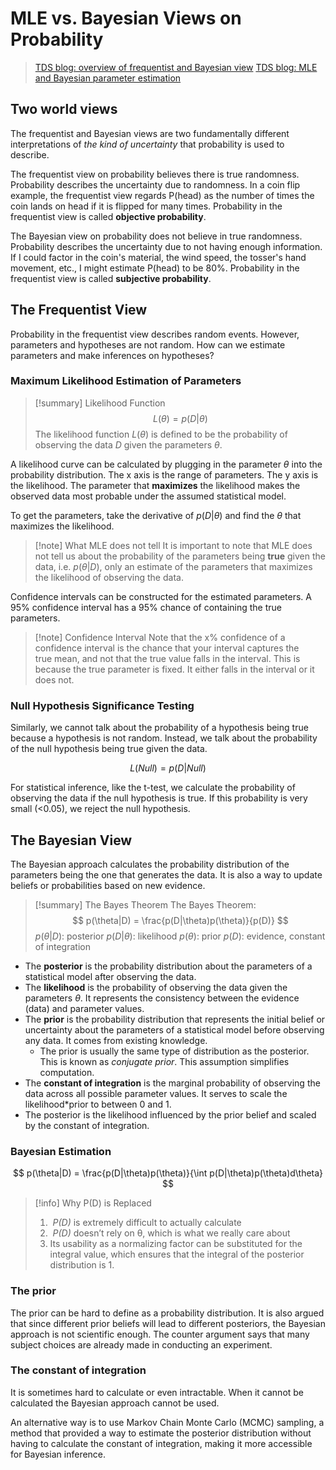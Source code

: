 # MLE vs. Bayesian Views on Probability

> [TDS blog: overview of frequentist and Bayesian view](https://medium.com/trusted-data-science-haleon/priors-to-p-values-bayesian-vs-frequentist-perspectives-on-probability-300857a2ea62)
> [TDS blog: MLE and Bayesian parameter estimation](https://medium.com/towards-data-science/maximum-likelihood-vs-bayesian-estimation-dd2eb4dfda8a)

## Two world views

The frequentist and Bayesian views are two fundamentally different interpretations of *the kind of uncertainty* that probability is used to describe.

The frequentist view on probability believes there is true randomness. Probability describes the uncertainty due to randomness. In a coin flip example, the frequentist view regards P(head) as the number of times the coin lands on head if it is flipped for many times. Probability in the frequentist view is called **objective probability**.

The Bayesian view on probability does not believe in true randomness. Probability describes the uncertainty due to not having enough information. If I could factor in the coin's material, the wind speed, the tosser's hand movement, etc., I might estimate P(head) to be 80%. Probability in the frequentist view is called **subjective probability**.

## The Frequentist View

Probability in the frequentist view describes random events. However, parameters and hypotheses are not random. How can we estimate parameters and make inferences on hypotheses?
### Maximum Likelihood Estimation of Parameters

> [!summary] Likelihood Function
> $$
> L(\theta) = p(D|\theta)
> $$
> The likelihood function $L(\theta)$ is defined to be the probability of observing the data $D$ given the parameters $\theta$.

A likelihood curve can be calculated by plugging in the parameter $\theta$ into the probability distribution. The x axis is the range of parameters. The y axis is the likelihood. The parameter that **maximizes** the likelihood makes the observed data most probable under the assumed statistical model.

To get the parameters, take the derivative of $p(D|\theta)$ and find the $\theta$ that maximizes the likelihood.

> [!note] What MLE does not tell
> It is important to note that MLE does not tell us about the probability of the parameters being **true** given the data, i.e. $p(\theta|D)$, only an estimate of the parameters that maximizes the likelihood of observing the data.

Confidence intervals can be constructed for the estimated parameters. A 95% confidence interval has a 95% chance of containing the true parameters.

> [!note] Confidence Interval
> Note that the x% confidence of a confidence interval is the chance that your interval captures the true mean, and not that the true value falls in the interval. This is because the true parameter is fixed. It either falls in the interval or it does not.

### Null Hypothesis Significance Testing

Similarly, we cannot talk about the probability of a hypothesis being true because a hypothesis is not random. Instead, we talk about the probability of the null hypothesis being true given the data.

$$
L(Null) = p(D|Null)
$$

For statistical inference, like the t-test, we calculate the probability of observing the data if the null hypothesis is true. If this probability is very small (<0.05), we reject the null hypothesis.

## The Bayesian View

The Bayesian approach calculates the probability distribution of the parameters being the one that generates the data. It is also a way to update beliefs or probabilities based on new evidence.

> [!summary] The Bayes Theorem
> The Bayes Theorem:
> $$
> p(\theta|D) = \frac{p(D|\theta)p(\theta)}{p(D)}
> $$
> $p(\theta|D)$: posterior
> $p(D|\theta)$: likelihood
> $p(\theta)$: prior
> $p(D)$: evidence, constant of integration

- The **posterior** is the probability distribution about the parameters of a statistical model after observing the data.
- The **likelihood** is the probability of observing the data given the parameters $\theta$. It represents the consistency between the evidence (data) and parameter values.
- The **prior** is the probability distribution that represents the initial belief or uncertainty about the parameters of a statistical model before observing any data. It comes from existing knowledge.
	- The prior is usually the same type of distribution as the posterior. This is known as *conjugate prior*. This assumption simplifies computation.
- The **constant of integration** is the marginal probability of observing the data across all possible parameter values. It serves to scale the likelihood\*prior to between 0 and 1.
- The posterior is the likelihood influenced by the prior belief and scaled by the constant of integration.

### Bayesian Estimation

$$
p(\theta|D) = \frac{p(D|\theta)p(\theta)}{\int p(D|\theta)p(\theta)d\theta}
$$

> [!info] Why P(D) is Replaced
> 1.  _P(D)_ is extremely difficult to actually calculate
> 2.  _P(D)_ doesn’t rely on θ, which is what we really care about
> 3.  Its usability as a normalizing factor can be substituted for the integral value, which ensures that the integral of the posterior distribution is 1.

### The prior

The prior can be hard to define as a probability distribution. It is also argued that since different prior beliefs will lead to different posteriors, the Bayesian approach is not scientific enough. The counter argument says that many subject choices are already made in conducting an experiment.

### The constant of integration

It is sometimes hard to calculate or even intractable. When it cannot be calculated the Bayesian approach cannot be used.

An alternative way is to use Markov Chain Monte Carlo (MCMC) sampling, a method that provided a way to estimate the posterior distribution without having to calculate the constant of integration, making it more accessible for Bayesian inference.

